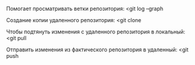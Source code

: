 Помогает просматривать ветки репозитория:
<git log –graph

Создание копии удаленного репозитория:
<git clone

Чтобы подтянуть изменения с удаленного репозитория в локальный:
<git pull

Отправить изменения из фактического репозитория в удаленный:
<git push
